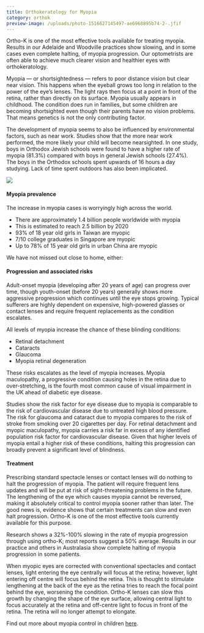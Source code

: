 ```yaml
---
title: Orthokeratology for Myopia
category: orthok
preview-image: /uploads/photo-1516627145497-ae6968895b74-2-.jfif
---
```


<div class="employee-heading">
<p>Ortho-K is one of the most effective tools available for treating myopia. Results in our Adelaide and Woodville practices show slowing, and in some cases even complete halting, of myopia progression. Our optometrists are often able to achieve much clearer vision and healthier eyes with orthokeratology.</p>
</div>

Myopia — or shortsightedness — refers to poor distance vision but clear near vision. This happens when the eyeball grows too long in relation to the power of the eye’s lenses. The light rays then focus at a point in front of the retina, rather than directly on its surface. Myopia usually appears in childhood. The condition does run in families, but some children are becoming shortsighted even though their parents have no vision problems. That means genetics is not the only contributing factor.

The development of myopia seems to also be influenced by environmental factors, such as near work. Studies show that the more near work performed, the more likely your child will become nearsighted. In one study, boys in Orthodox Jewish schools were found to have a higher rate of myopia (81.3%) compared with boys in general Jewish schools (27.4%). The boys in the Orthodox schools spent upwards of 16 hours a day studying. Lack of time spent outdoors has also been implicated.

![](/uploads/genetics.png)

#### Myopia prevalence

The increase in myopia cases is worryingly high across the world.

  * There are approximately 1.4 billion people worldwide with myopia
  * This is estimated to reach 2.5 billion by 2020
  * 93% of 18 year old girls in Taiwan are myopic
  * 7/10 college graduates in Singapore are myopic
  * Up to 78% of 15 year old girls in urban China are myopic

We have not missed out close to home, either:


#### Progression and associated risks

Adult-onset myopia (developing after 20 years of age) can progress over time, though youth-onset (before 20 years) generally shows more aggressive progression which continues until the eye stops growing. Typical sufferers are highly dependent on expensive, high-powered glasses or contact lenses and require frequent replacements as the condition escalates.

All levels of myopia increase the chance of these blinding conditions:

  * Retinal detachment
  * Cataracts
  * Glaucoma
  * Myopia retinal degeneration

These risks escalates as the level of myopia increases. Myopia maculopathy, a progressive condition causing holes in the retina due to over-stretching, is the fourth most common cause of visual impairment in the UK ahead of diabetic eye disease.

Studies show the risk factor for eye disease due to myopia is comparable to the risk of cardiovascular disease due to untreated high blood pressure. The risk for glaucoma and cataract due to myopia compares to the risk of stroke from smoking over 20 cigarettes per day. For retinal detachment and myopic maculopathy, myopia carries a risk far in excess of any identified population risk factor for cardiovascular disease. Given that higher levels of myopia entail a higher risk of these conditions, halting this progression can broadly prevent a significant level of blindness.

#### Treatment

Prescribing standard spectacle lenses or contact lenses will do nothing to halt the progression of myopia. The patient will require frequent lens updates and will be put at risk of sight-threatening problems in the future. The lengthening of the eye which causes myopia cannot be reversed, making it absolutely critical to control myopia sooner rather than later. The good news is, evidence shows that certain treatments can slow and even halt progression. Ortho-K is one of the most effective tools currently available for this purpose.

Research shows a 32%-100% slowing in the rate of myopia progression through using ortho-K; most reports suggest a 50% average. Results in our practice and others in Australasia show complete halting of myopia progression in some patients.

When myopic eyes are corrected with conventional spectacles and contact lenses, light entering the eye centrally will focus at the retina; however, light entering off centre will focus behind the retina. This is thought to stimulate lengthening at the back of the eye as the retina tries to reach the focal point behind the eye, worsening the condition. Ortho-K lenses can slow this growth by changing the shape of the eye surface, allowing central light to focus accurately at the retina and off-centre light to focus in front of the retina. The retina will no longer attempt to elongate.

Find out more about myopia control in children [here](/what-we-do/myopia-control).
